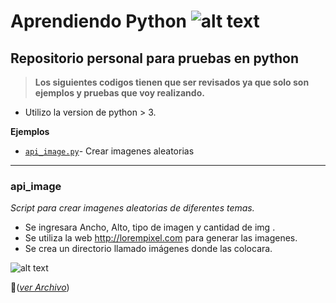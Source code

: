 [logo]: https://bugs.python.org/@@file/favicon.ico "Logo"
[imgVideo_api_image]: https://drive.google.com/drive/folders/0B0amFghwwtpIMzZiWE9NN2NxY1U


# Aprendiendo Python ![alt text][logo]

## Repositorio personal para pruebas en python 

>**Los siguientes codigos tienen que ser revisados ya que solo son ejemplos y pruebas que voy realizando.**

+ Utilizo la version de python > 3. 

**Ejemplos**

+ [`api_image.py`](#api_image)- Crear imagenes aleatorias

***

### **api_image** 

*Script para crear imagenes aleatorias de diferentes temas.*

+ Se ingresara Ancho, Alto, tipo de imagen y cantidad de img . 
+ Se utiliza la web http://lorempixel.com para generar las imagenes. 
+ Se crea un directorio llamado imágenes donde las colocara.

![alt text][imgVideo_api_image]

:page_facing_up:(*[ver Archivo](../master/archivos/api_image.py)*)

